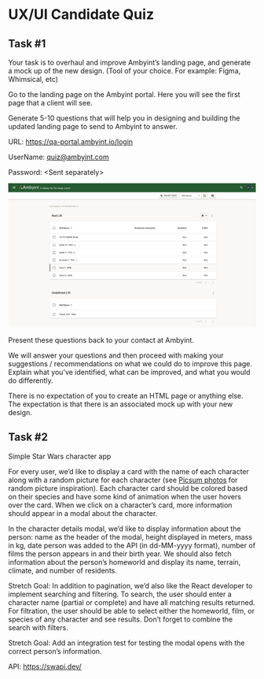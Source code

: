 # UX/UI Candidate Quiz
## Task #1
Your task is to overhaul and improve Ambyint’s landing page, and generate a mock up of the new design.  (Tool of your choice.  For example: Figma, Whimsical, etc)

Go to the landing page on the Ambyint portal.  Here you will see the first page that a client will see.

Generate 5-10 questions that will help you in designing and building the updated landing page to send to Ambyint to answer.

URL: https://qa-portal.ambyint.io/login

UserName: quiz@ambyint.com

Password: \<Sent separately\>

![](Landing%20Page.png)

Present these questions back to your contact at Ambyint.

We will answer your questions and then proceed with making your suggestions / recommendations on what we could do to improve this page.  Explain what you’ve identified, what can be improved, and what you would do differently.

There is no expectation of you to create an HTML page or anything else.  The expectation is that there is an associated mock up with your new design.

## Task #2
Simple Star Wars character app

For every user, we’d like to display a card with the name of each character along with a random picture for each character (see <a href="https://picsum.photos/">Picsum photos</a> for random picture inspiration). Each character card should be colored based on their species and have some kind of animation when the user hovers over the card. When we click on a character’s card, more information should appear in a modal about the character.

In the character details modal, we’d like to display information about the person: name as the header of the modal, height displayed in meters, mass in kg, date person was added to the API (in dd-MM-yyyy format), number of films the person appears in and their birth year. We should also fetch information about the person’s homeworld and display its name, terrain, climate, and number of residents.

Stretch Goal: In addition to pagination, we’d also like the React developer to implement searching and filtering. To search, the user should enter a character name (partial or complete) and have all matching results returned. For filtration, the user should be able to select either the homeworld, film, or species of any character and see results. Don’t forget to combine the search with filters.

Stretch Goal: Add an integration test for testing the modal opens with the correct person’s information.

API: https://swapi.dev/

